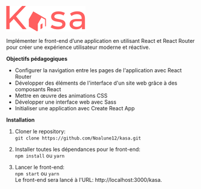 ![Texte alternatif](./src/assets/logo.png)

Implémenter le front-end d’une application en utilisant React et React Router pour créer une expérience utilisateur moderne et réactive.

**Objectifs pédagogiques**
* Configurer la navigation entre les pages de l'application avec React Router
* Développer des éléments de l'interface d'un site web grâce à des composants React
* Mettre en œuvre des animations CSS
* Développer une interface web avec Sass
* Initialiser une application avec Create React App

**Installation**
1. Cloner le repository:  
   `git clone https://github.com/Noalune12/kasa.git`

2. Installer toutes les dépendances pour le front-end:  
   `npm install` ou `yarn`

3. Lancer le front-end:  
   `npm start` ou `yarn`  
   Le front-end sera lancé à l'URL: http://localhost:3000/kasa.